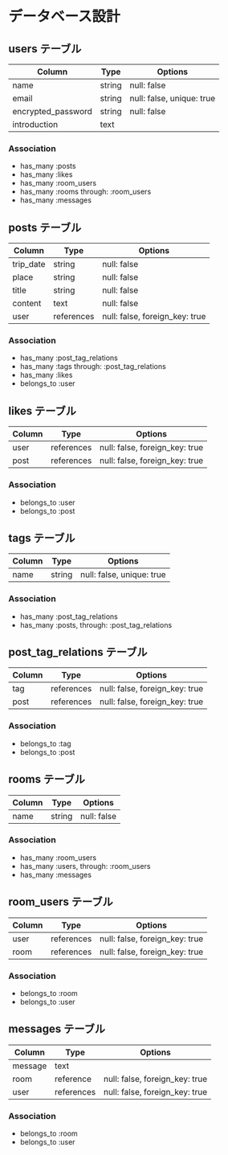 # データベース設計

## users テーブル

| Column             | Type   | Options                   |
| ------------------ | ------ | ------------------------- |
| name               | string | null: false               |
| email              | string | null: false, unique: true |
| encrypted_password | string | null: false               |
| introduction       | text   |                           |

### Association

- has_many :posts
- has_many :likes
- has_many :room_users
- has_many :rooms through: :room_users
- has_many :messages


## posts テーブル

| Column              | Type       | Options                       |
| ------------------- | ---------- | ----------------------------- |
| trip_date           | string     | null: false                   |
| place               | string     | null: false                   |
| title               | string     | null: false                   |
| content             | text       | null: false                   |
| user                | references | null: false, foreign_key: true|


### Association

- has_many :post_tag_relations
- has_many :tags through: :post_tag_relations
- has_many :likes
- belongs_to :user


## likes テーブル

| Column | Type       | Options                        |
| ------ | ---------- | ------------------------------ |
| user   | references | null: false, foreign_key: true |
| post   | references | null: false, foreign_key: true |

### Association

- belongs_to :user
- belongs_to :post


## tags テーブル

| Column          | Type       | Options                        |
| --------------- | ---------- | ------------------------------ |
| name            | string     | null: false, unique: true      |

### Association

- has_many :post_tag_relations
- has_many :posts, through: :post_tag_relations



## post_tag_relations テーブル

| Column | Type       | Options                        |
| ------ | ---------- | ------------------------------ |
| tag    | references | null: false, foreign_key: true |
| post   | references | null: false, foreign_key: true |

### Association

- belongs_to :tag
- belongs_to :post


## rooms テーブル

| Column          | Type       | Options                        |
| --------------- | ---------- | ------------------------------ |
| name            | string     | null: false                    |

### Association

- has_many :room_users
- has_many :users, through: :room_users
- has_many :messages


## room_users テーブル

| Column | Type       | Options                        |
| ------ | ---------- | ------------------------------ |
| user   | references | null: false, foreign_key: true |
| room   | references | null: false, foreign_key: true |

### Association

- belongs_to :room
- belongs_to :user


## messages テーブル

| Column         | Type       | Options                       |
| -------------- | ---------- | ----------------------------- |
| message        | text       |                               |
| room           | reference  | null: false, foreign_key: true|
| user           | references | null: false, foreign_key: true|

### Association

- belongs_to :room
- belongs_to :user

